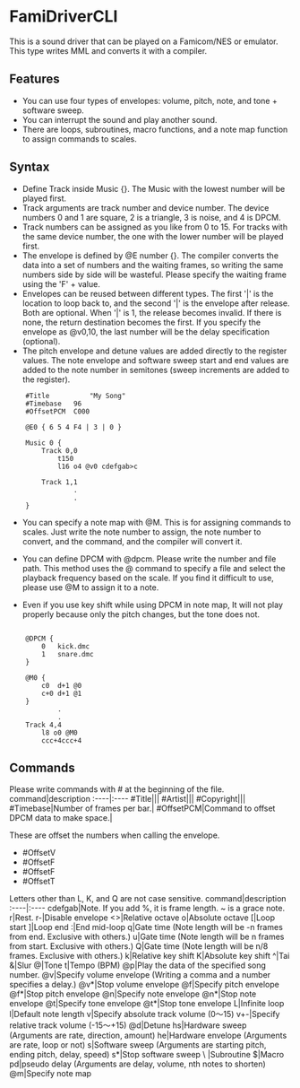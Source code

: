 # FamiDriverCLI
This is a sound driver that can be played on a Famicom/NES or emulator. This type writes MML and converts it with a compiler.
## Features
* You can use four types of envelopes: volume, pitch, note, and tone + software sweep.
* You can interrupt the sound and play another sound.
* There are loops, subroutines, macro functions, and a note map function to assign commands to scales.
## Syntax
* Define Track inside Music {}. The Music with the lowest number will be played first. 
* Track arguments are track number and device number. The device numbers 0 and 1 are square, 2 is a triangle, 3 is noise, and 4 is DPCM. 
* Track numbers can be assigned as you like from 0 to 15. For tracks with the same device number, the one with the lower number will be played first.
* The envelope is defined by @E number {}. The compiler converts the data into a set of numbers and the waiting frames, so writing the same numbers side by side will be wasteful. Please specify the waiting frame using the 'F' + value.
* Envelopes can be reused between different types. The first '|' is the location to loop back to, and the second '|' is the envelope after release. Both are optional. When '|' is 1, the release becomes invalid. If there is none, the return destination becomes the first. If you specify the envelope as @v0,10, the last number will be the delay specification (optional).
* The pitch envelope and detune values are added directly to the register values. The note envelope and software sweep start and end values are added to the note number in semitones (sweep increments are added to the register).
```
    #Title          "My Song"
    #Timebase   96
    #OffsetPCM  C000

    @E0 { 6 5 4 F4 | 3 | 0 }

    Music 0 {
        Track 0,0
            t150
            l16 o4 @v0 cdefgab>c

        Track 1,1
                .
                .
    }
```
* You can specify a note map with @M. This is for assigning commands to scales. Just write the note number to assign, the note number to convert, and the command, and the compiler will convert it.

* You can define DPCM with @dpcm. Please write the number and file path. This method uses the @ command to specify a file and select the playback frequency based on the scale. If you find it difficult to use, please use @M to assign it to a note.
* Even if you use key shift while using DPCM in note map,
It will not play properly because only the pitch changes, but the tone does not.
```

    @DPCM {
        0   kick.dmc
        1   snare.dmc
    }

    @M0 {
        c0  d+1 @0
        c+0 d+1 @1
    }
            .
            .
    Track 4,4
        l8 o0 @M0
        ccc+4ccc+4
```
## Commands
Please write commands with # at the beginning of the file.
command|description
:----|:----
#Title|||
#Artist|||
#Copyright|||
#Timebase|Number of frames per bar.|
#OffsetPCM|Command to offset DPCM data to make space.|

These are offset the numbers when calling the envelope.
* #OffsetV
* #OffsetF
* #OffsetF
* #OffsetT

Letters other than L, K, and Q are not case sensitive.
command|description
:----|:----
cdefgab|Note. If you add %, it is frame length. ~ is a grace note.
r|Rest.
r-|Disable envelope
<>|Relative octave
o|Absolute octave
[|Loop start
]|Loop end
:|End mid-loop
q|Gate time (Note length will be -n frames from end. Exclusive with others.)
u|Gate time (Note length will be n frames from start. Exclusive with others.)
Q|Gate time (Note length will be n/8 frames. Exclusive with others.)
k|Relative key shift
K|Absolute key shift
^|Tai
&|Slur
@|Tone
t|Tempo (BPM)
@p|Play the data of the specified song number.
@v|Specify volume envelope (Writing a comma and a number specifies a delay.)
@v*|Stop volume envelope
@f|Specify pitch envelope
@f*|Stop pitch envelope
@n|Specify note envelope
@n*|Stop note envelope
@t|Specify tone envelope
@t*|Stop tone envelope
L|Infinite loop
l|Default note length
v|Specify absolute track volume (0～15)
v+-|Specify relative track volume (-15～+15)
@d|Detune
hs|Hardware sweep (Arguments are rate, direction, amount)
he|Hardware envelope (Arguments are rate, loop or not)
s|Software sweep (Arguments are starting pitch, ending pitch, delay, speed)
s*|Stop software sweep
\ |Subroutine
$|Macro
pd|pseudo delay (Arguments are delay, volume, nth notes to shorten)
@m|Specify note map
